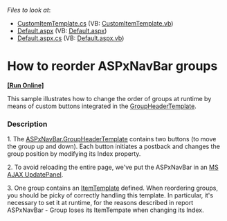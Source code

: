 <!-- default file list -->
*Files to look at*:

* [CustomItemTemplate.cs](./CS/WebSite/App_Code/CustomItemTemplate.cs) (VB: [CustomItemTemplate.vb](./VB/WebSite/App_Code/CustomItemTemplate.vb))
* [Default.aspx](./CS/WebSite/Default.aspx) (VB: [Default.aspx](./VB/WebSite/Default.aspx))
* [Default.aspx.cs](./CS/WebSite/Default.aspx.cs) (VB: [Default.aspx.vb](./VB/WebSite/Default.aspx.vb))
<!-- default file list end -->
# How to reorder ASPxNavBar groups
<!-- run online -->
**[[Run Online]](https://codecentral.devexpress.com/e2057)**
<!-- run online end -->


<p>This sample illustrates how to change the order of groups at runtime by means of custom buttons integrated in the <a href="http://documentation.devexpress.com/#AspNet/DevExpressWebASPxNavBarASPxNavBar_GroupHeaderTemplatetopic">GroupHeaderTemplate</a>.</p>


<h3>Description</h3>

<p>1. The <a href="http://documentation.devexpress.com/#AspNet/DevExpressWebASPxNavBarASPxNavBar_GroupHeaderTemplatetopic">ASPxNavBar.GroupHeaderTemplate</a> contains two buttons (to move the group up and down).  Each button initiates a postback and changes the group position by modifying its Index property.</p><p>2. To avoid reloading the entire page, we&#39;ve put the ASPxNavBar in an <a href="http://msdn.microsoft.com/en-us/library/system.web.ui.updatepanel.aspx">MS AJAX UpdatePanel</a>.</p><p>3. One group contains an <a href="http://documentation.devexpress.com/#AspNet/DevExpressWebASPxNavBarASPxNavBar_ItemTemplatetopic">ItemTemplate</a> defined.  When reordering groups, you should be picky of correctly handling this template.  In particular, it&#39;s necessary to set it at runtime, for the reasons described in report <a data-ticket="Q248285">ASPxNavBar - Group loses its ItemTempate when changing its Index</a>.</p>

<br/>


